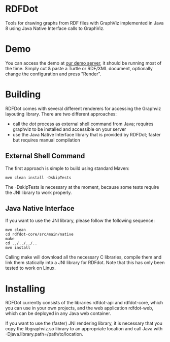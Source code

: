 RDFDot
======

Tools for drawing graphs from RDF files with GraphViz implemented in Java 8 using Java Native Interface calls
to GraphViz.

# Demo #

You can access the demo at [our demo server](http://demo4.newmedialab.at/rdfdot/), it should be running most of
the time. Simply cut & paste a Turtle or RDF/XML document, optionally change the configuration and press "Render".

# Building #

RDFDot comes with several different renderers for accessing the Graphviz layouting library. There are two different
approaches:

* call the _dot_ process as external shell command from Java; requires graphviz to be installed and accessible on your server
* use the Java Native Interface library that is provided by RDFDot; faster but requires manual compilation

## External Shell Command ##

The first approach is simple to build using standard Maven:

    mvn clean install -DskipTests

The -DskipTests is necessary at the moment, because some tests require the JNI library to work properly.

## Java Native Interface ##

If you want to use the JNI library, please follow the following sequence:

    mvn clean
    cd rdfdot-core/src/main/native
    make
    cd ../../../..
    mvn install

Calling make will download all the necessary C libraries, compile them and link them statically into a JNI library
for RDFdot. Note that this has only been tested to work on Linux.


# Installing #

RDFDot currently consists of the libraries rdfdot-api and rdfdot-core, which you can use in your own projects, and the
web application rdfdot-web, which can be deployed in any Java web container.

If you want to use the (faster) JNI rendering library, it is necessary that you copy the libgraphviz.so library to
an appropriate location and call Java with -Djava.library.path=/path/to/location.



